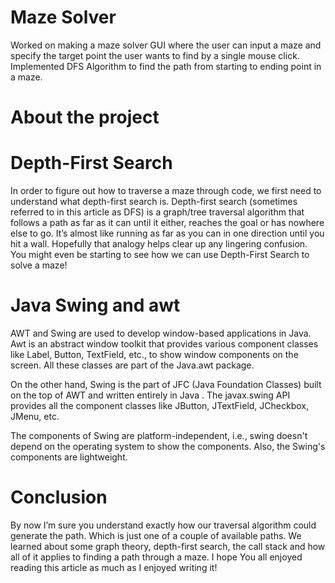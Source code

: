 # Maze Solver
  Worked on making a maze solver GUI where the user can input a maze and specify the target point the user wants to find by a single mouse click. Implemented DFS Algorithm to find the path from starting to ending point in a maze.
# About the project
# Depth-First Search
  In order to figure out how to traverse a maze through code, we first need to understand what depth-first search is. Depth-first search (sometimes referred to in this article as DFS) is a graph/tree traversal algorithm that follows a path as far as it can until it either, reaches the goal or has nowhere else to go. It’s almost like running as far as you can in one direction until you hit a wall. Hopefully that analogy helps clear up any lingering confusion. You might even be starting to see how we can use Depth-First Search to solve a maze!

# Java Swing and awt
  AWT and Swing are used to develop window-based applications in Java. Awt is an abstract window toolkit that provides various component classes like Label, Button, TextField, etc., to show window components on the screen. All these classes are part of the Java.awt package.

  On the other hand, Swing is the part of JFC (Java Foundation Classes) built on the top of AWT and written entirely in Java . The javax.swing API provides all the component classes like JButton, JTextField, JCheckbox, JMenu, etc.

  The components of Swing are platform-independent, i.e., swing doesn't depend on the operating system to show the components. Also, the Swing's components are lightweight.

# Conclusion
  By now I’m sure you understand exactly how our traversal algorithm could generate the path. Which is just one of a couple of available paths. We learned about some    graph theory, depth-first search, the call stack and how all of it applies to finding a path through a maze. I hope You all enjoyed reading this article as much as I enjoyed writing it!
